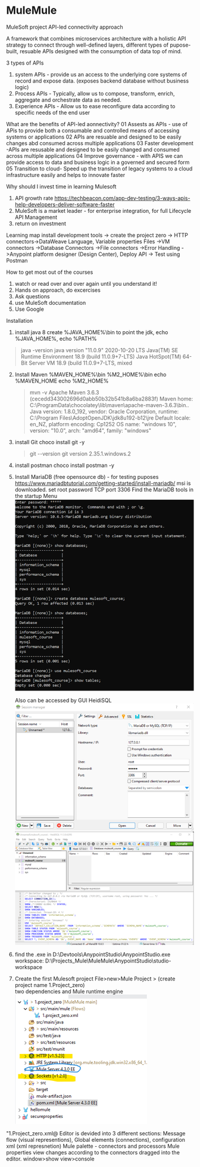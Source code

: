 # MuleMule
MuleSoft project
API-led connectivity approach

A framework that combines microservices architecture with a holistic API strategy to connect through well-defined layers, 
different types of pupose-built, resuable APIs designed with the consumption of data top of mind.

3 types of APIs
1. system APIs - provide us an access to the underlying core systems of record and expose data. (exposes backend database without business logic)
2. Process APIs - Typically, allow us to compose, transform, enrich, aggregate and orchestrate data as needed.
3. Experience APIs - Allow us to ease reconfigure data according to specific needs of the end user

What are the benefits of API-led aonnectivity?
01 Assests as APIs - use of APis to provide both a consumable and controlled means of accessing systems or applications
02 APIs are resuable and designed to be easily changes abd consumed across multiple applications
03 Faster development -APIs are resusable and designed to be easily changed and consumed across multiple applications
04 Improve governance - with APIS we can provide access to data and business logic in a governed and secured form
05 Transition to cloud- Speed up the transition of legacy systems to a cloud infrastructure easily and helps to innovate faster

Why should I invest time in learning Mulesoft
1. API growth rate https://techbeacon.com/app-dev-testing/3-ways-apis-help-developers-deliver-software-faster
2. MuleSoft is a market leader - for enterprise integration, for full  Lifecycle API Management
3. return on investment

Learning map
install development tools -> create the project zero -> HTTP connectors->DataWeave Language, Variable properties Files ->VM connectors
->Database Connectors ->File connectors ->Error Handling ->Anypoint platform designer (Design Center), Deploy API -> Test using Postman

How to get most out of the courses
1. watch or read over and over again until you understand it!
2. Hands on approach, do excercises
3. Ask questions
4. use MuleSoft documentation
5. Use Google

Installation 
1. install java 8
 create %JAVA_HOME%\bin to point the jdk, echo %JAVA_HOME%, echo %PATH%
  
 >java -version
        java version "11.0.9" 2020-10-20 LTS
        Java(TM) SE Runtime Environment 18.9 (build 11.0.9+7-LTS)
        Java HotSpot(TM) 64-Bit Server VM 18.9 (build 11.0.9+7-LTS, mixed 

2. Install Maven
    %MAVEN_HOME%\bin %M2_HOME%\bin
    echo %MAVEN_HOME
    echo %M2_HOME%

    >mvn -v
        Apache Maven 3.6.3 (cecedd343002696d0abb50b32b541b8a6ba2883f)
        Maven home: C:\ProgramData\chocolatey\lib\maven\apache-maven-3.6.3\bin\..
        Java version: 1.8.0_192, vendor: Oracle Corporation, runtime: C:\Program Files\AdoptOpenJDK\jdk8u192-b12\jre
        Default locale: en_NZ, platform encoding: Cp1252
        OS name: "windows 10", version: "10.0", arch: "amd64", family: "windows"

3. install Git choco install git -y
   >git --version
        git version 2.35.1.windows.2

4. install postman choco install postman -y
5. Install MariaDB (free opensource db) - for testing puposes
   https://www.mariadbtutorial.com/getting-started/install-mariadb/
   msi is downloaded.
   set root password
   TCP port 3306
   Find the MariaDB tools in the startup Menu
 ![alt text](Mariadb.png)
   

    Also can be accessed by GUI HeidiSQL
    ![alt text](Heidi.png)
    ![alt text](Heidi2.png)

6. find the .exe in D:\Devtools\AnypointStudio\AnypointStudio.exe
   workspace: D:\Projects_Mule\MuleMule\AnypointStudio\studio-workspace

7. Create the first Mulesoft project
File>new>Mule Project > (create project name 1.Project_zero)
</br>two dependencies and Mule runtime engine
![alt text](dependencies.png)

"1.Project_zero.xml@
Editor is devided into 3 different sections: Message flow (visual representions), Global elements (connections), configuration xml (xml represnetion)
Mule palette - connectors and processors
Mule properties view changes according to the connectors dragged into the editor.
window>show view>console



